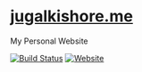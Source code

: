 # [jugalkishore.me](https://jugalkishore.me)

My Personal Website

[![Build Status](https://crazyuploader.semaphoreci.com/badges/JugalKishore_Me/branches/source.svg)](https://crazyuploader.semaphoreci.com/projects/JugalKishore_Me)
[![Website](https://img.shields.io/website?down_message=Offline&up_message=Online&url=https%3A%2F%2Fjugalkishore.me)](https://jugalkishore.me)

